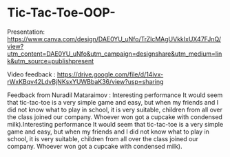 # Tic-Tac-Toe-OOP-
Presentation: https://www.canva.com/design/DAE0YU_uNfo/TrZlcMAgUVkkIxUX47FJnQ/view?utm_content=DAE0YU_uNfo&utm_campaign=designshare&utm_medium=link&utm_source=publishpresent



Video feedback : https://drive.google.com/file/d/14ivx-rWxKBqv42LdvBjNKsxYUWBbaK36/view?usp=sharing



Feedback from Nuradil Mataraimov : Interesting performance
It would seem that tic-tac-toe is a very simple game and easy, but when my friends and I did not know what to play in school, it is very suitable, children from all over the class joined our company. Whoever won got a cupcake with condensed milk).Interesting performance
It would seem that tic-tac-toe is a very simple game and easy, but when my friends and I did not know what to play in school, it is very suitable, children from all over the class joined our company. Whoever won got a cupcake with condensed milk).
